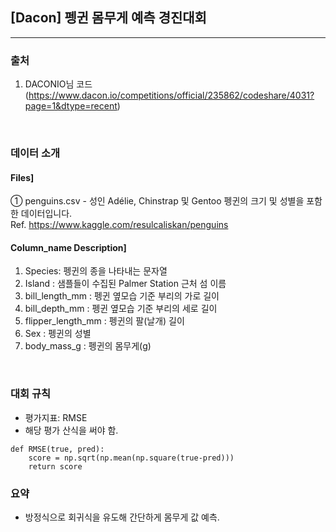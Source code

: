 ## [Dacon] 펭귄 몸무게 예측 경진대회<br>

---

### 출처 
1. DACONIO님 코드 (https://www.dacon.io/competitions/official/235862/codeshare/4031?page=1&dtype=recent)
<br>

### 데이터 소개

#### Files] 
① penguins.csv - 성인 Adélie, Chinstrap 및 Gentoo 펭귄의 크기 및 성별을 포함한 데이터입니다. <br>
Ref. https://www.kaggle.com/resulcaliskan/penguins
<br>

#### Column_name Description]
1. Species: 펭귄의 종을 나타내는 문자열<br>
2. Island : 샘플들이 수집된 Palmer Station 근처 섬 이름<br>
3. bill_length_mm : 펭귄 옆모습 기준 부리의 가로 길이<br>
4. bill_depth_mm : 펭귄 옆모습 기준 부리의 세로 길이<br>
5. flipper_length_mm : 펭귄의 팔(날개) 길이 <br>
6. Sex : 펭귄의 성별 <br>
7. body_mass_g : 펭귄의 몸무게(g)

<br>

### 대회 규칙
- 평가지표: RMSE
- 해당 평가 산식을 써야 함.
```
def RMSE(true, pred):
    score = np.sqrt(np.mean(np.square(true-pred)))
    return score
```


### 요약
- 방정식으로 회귀식을 유도해 간단하게 몸무게 값 예측.
